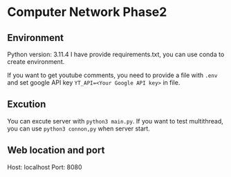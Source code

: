 # Computer Network Phase2

## Environment

Python version: 3.11.4
I have provide requirements.txt, you can use conda to create environment.

If you want to get youtube comments, you need to provide a file with `.env` and set google API key `YT_API=<Your Google API key>` in file.

## Excution

You can excute server with `python3 main.py`.
If you want to test multithread, you can use `python3 connon,py` when server start.

## Web location and port

Host: localhost
Port: 8080
